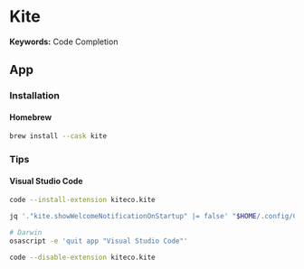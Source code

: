 # Kite

**Keywords:** Code Completion

## App

### Installation

#### Homebrew

```sh
brew install --cask kite
```

### Tips

#### Visual Studio Code

```sh
code --install-extension kiteco.kite
```

```sh
jq '."kite.showWelcomeNotificationOnStartup" |= false' "$HOME/.config/Code/User/settings.json" | sponge "$HOME/.config/Code/User/settings.json"
```

```sh
# Darwin
osascript -e 'quit app "Visual Studio Code"'

code --disable-extension kiteco.kite
```
